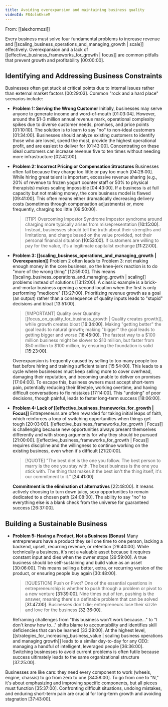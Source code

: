 ```yaml
---
title: Avoiding overexpansion and maintaining business quality
videoId: F84olnKkseM
---
```


From: [[alexhormozi]] <br/> 

Every business must solve four fundamental problems to increase revenue and [[scaling_business_operations_and_managing_growth | scale]] effectively. Overexpansion and a lack of [[effective_business_frameworks_for_growth | focus]] are common pitfalls that prevent growth and profitability <a class="yt-timestamp" data-t="00:00:00">[00:00:00]</a>.

## Identifying and Addressing Business Constraints

Businesses often get stuck at critical points due to internal issues rather than external market factors <a class="yt-timestamp" data-t="00:29:03">[00:29:03]</a>. Common "rock and a hard place" scenarios include:

*   **Problem 1: Serving the Wrong Customer**
    Initially, businesses may serve anyone to generate income and word-of-mouth <a class="yt-timestamp" data-t="01:03:04">[01:03:04]</a>. However, around the $1-3 million annual revenue mark, operational complexity spikes due to diverse customer needs, promises, and price points <a class="yt-timestamp" data-t="01:10:10">[01:10:10]</a>.
    The solution is to learn to say "no" to non-ideal customers <a class="yt-timestamp" data-t="01:34:00">[01:34:00]</a>. Businesses should analyze existing customers to identify those who are loved, spend the most, provide the highest operational profit, and are easiest to deliver for <a class="yt-timestamp" data-t="01:43:00">[01:43:00]</a>. Concentrating on these ideal customers can increase revenue five to ten times without needing more infrastructure <a class="yt-timestamp" data-t="02:42:00">[02:42:00]</a>.

*   **Problem 2: Incorrect Pricing or Compensation Structures**
    Businesses often fail because they charge too little or pay too much <a class="yt-timestamp" data-t="04:28:00">[04:28:00]</a>. While hiring great talent is important, excessive revenue sharing (e.g., 20% of revenue to frozen yogurt counter staff or 50% to physical therapists) makes scaling impossible <a class="yt-timestamp" data-t="04:43:00">[04:43:00]</a>.
    If a business is at full capacity but not making money, the core business model is flawed <a class="yt-timestamp" data-t="09:41:00">[09:41:00]</a>. This often means either dramatically decreasing delivery costs (sometimes through compensation adjustments) or, more frequently, charging too little <a class="yt-timestamp" data-t="09:50:00">[09:50:00]</a>.

    > [!TIP] Overcoming Impostor Syndrome
    > Impostor syndrome around charging more typically arises from misrepresentation <a class="yt-timestamp" data-t="10:15:00">[10:15:00]</a>. Instead, businesses should tell the truth about their strengths and limitations, and charge based on the value provided, not their personal financial situation <a class="yt-timestamp" data-t="10:53:00">[10:53:00]</a>. If customers are willing to pay for the value, it's a legitimate capitalist exchange <a class="yt-timestamp" data-t="11:22:00">[11:22:00]</a>.

*   **Problem 3: [[scaling_business_operations_and_managing_growth | Overexpansion]]**
    Problem 2 often leads to Problem 3: not making enough money in the core business, so the knee-jerk reaction is to do "more of the wrong thing" <a class="yt-timestamp" data-t="12:59:00">[12:59:00]</a>. This means [[scaling_business_operations_and_managing_growth | scaling]] problems instead of solutions <a class="yt-timestamp" data-t="13:12:00">[13:12:00]</a>.
    A classic example is a brick-and-mortar business opening a second location when the first is only performing "mediocre" <a class="yt-timestamp" data-t="13:27:00">[13:27:00]</a>. Prioritizing revenue growth as a goal (an output) rather than a consequence of quality inputs leads to "stupid" decisions and bloat <a class="yt-timestamp" data-t="13:51:00">[13:51:00]</a>.

    > [!IMPORTANT] Quality over Quantity
    > [[focus_on_quality_for_business_growth | Quality creates growth]], while growth creates bloat <a class="yt-timestamp" data-t="16:34:00">[16:34:00]</a>. Making "getting better" the goal leads to natural growth; making "bigger" the goal leads to getting bigger and worse <a class="yt-timestamp" data-t="16:45:00">[16:45:00]</a>.
    > The fastest way to a $100 million business might be slower to $10 million, but faster from $50 million to $100 million, by ensuring the foundation is solid <a class="yt-timestamp" data-t="15:23:00">[15:23:00]</a>.

    Overexpansion is frequently caused by selling to too many people too fast before hiring and training sufficient talent <a class="yt-timestamp" data-t="15:54:00">[15:54:00]</a>. This leads to a cycle where businesses must keep selling more to cover overhead, damaging their reputation, and becoming unable to deliver on promises <a class="yt-timestamp" data-t="17:04:00">[17:04:00]</a>.
    To escape this, business owners must accept short-term pain, potentially reducing their lifestyle, working overtime, and having difficult conversations to fix mistakes <a class="yt-timestamp" data-t="17:14:00">[17:14:00]</a>. This "undoing" of poor decisions, though painful, leads to faster long-term success <a class="yt-timestamp" data-t="18:06:00">[18:06:00]</a>.

*   **Problem 4: Lack of [[effective_business_frameworks_for_growth | Focus]]**
    Entrepreneurs are often rewarded for taking initial leaps of faith, which reinforces a loop of switching opportunities when things get tough <a class="yt-timestamp" data-t="20:03:00">[20:03:00]</a>. [[effective_business_frameworks_for_growth | Focus]] is challenging because new opportunities always present themselves differently and with strong arguments for why they should be pursued <a class="yt-timestamp" data-t="21:00:00">[21:00:00]</a>.
    [[effective_business_frameworks_for_growth | Focus]] requires discipline and the willingness to continue working on the existing business, even when it's difficult <a class="yt-timestamp" data-t="21:20:00">[21:20:00]</a>.

    > [!QUOTE] "The best diet is the one you follow. The best person to marry is the one you stay with. The best business is the one you stick with. The thing that makes it the best isn't the thing itself, it's our commitment to it." <a class="yt-timestamp" data-t="24:41:00">[24:41:00]</a>

    **Commitment is the elimination of alternatives** <a class="yt-timestamp" data-t="22:48:00">[22:48:00]</a>. It means actively choosing to turn down juicy, sexy opportunities to remain dedicated to a chosen path <a class="yt-timestamp" data-t="24:08:00">[24:08:00]</a>. The ability to say "no" to everything else is a blank check from the universe for guaranteed success <a class="yt-timestamp" data-t="26:37:00">[26:37:00]</a>.

## Building a Sustainable Business

*   **Problem 5: Having a Product, Not a Business (Bonus)**
    Many entrepreneurs have a product they sell one time to one person, lacking a backend, upsell, recurring revenue, or retention <a class="yt-timestamp" data-t="29:40:00">[29:40:00]</a>. While technically a business, it's not a valuable asset because it requires constant input and dies when the owner stops <a class="yt-timestamp" data-t="29:59:00">[29:59:00]</a>.
    A true business should be self-sustaining and build value as an asset <a class="yt-timestamp" data-t="30:06:00">[30:06:00]</a>. This means selling a better, extra, or recurring version of the product, or ensuring people buy again <a class="yt-timestamp" data-t="30:48:00">[30:48:00]</a>.

    > [!QUESTION] Push or Pivot?
    > One of the essential questions in entrepreneurship is whether to push through a problem or pivot to a new venture <a class="yt-timestamp" data-t="31:39:00">[31:39:00]</a>. Nine times out of ten, pushing is the answer, meaning there's a definable problem that can be solved <a class="yt-timestamp" data-t="31:47:00">[31:47:00]</a>.
    > Businesses don't die; entrepreneurs lose their sizzle and love for the business <a class="yt-timestamp" data-t="32:36:00">[32:36:00]</a>.

    Reframing challenges from "this business won't work because..." to "I don't know how to..." shifts blame to accountability and identifies skill deficiencies that can be learned <a class="yt-timestamp" data-t="33:28:00">[33:28:00]</a>.
    At the highest level, [[strategies_for_increasing_business_value | scaling business operations and managing growth]] leads to a similar day-to-day for any CEO: managing a handful of intelligent, leveraged people <a class="yt-timestamp" data-t="36:36:00">[36:36:00]</a>. Switching businesses to avoid current problems is often futile because success ultimately leads to the same organizational structure <a class="yt-timestamp" data-t="37:25:00">[37:25:00]</a>.

Businesses are like cars: they need every component to work (wheels, engine, chassis) to go from zero to one <a class="yt-timestamp" data-t="34:58:00">[34:58:00]</a>. To go from one to "N," it's about emphasizing and improving specific components, but all pieces must function <a class="yt-timestamp" data-t="35:37:00">[35:37:00]</a>.
Confronting difficult situations, undoing mistakes, and enduring short-term pain are crucial for long-term growth and avoiding stagnation <a class="yt-timestamp" data-t="37:43:00">[37:43:00]</a>.